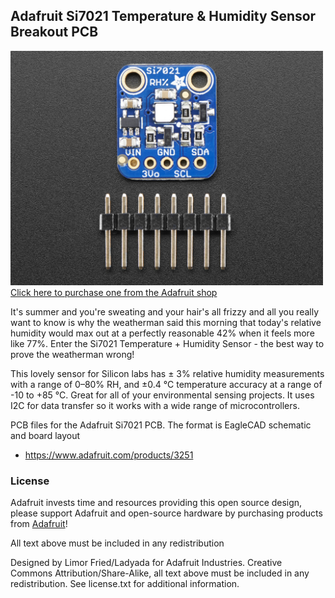 ## Adafruit Si7021 Temperature & Humidity Sensor Breakout PCB
<a href="http://www.adafruit.com/products/3251"><img src="assets/image.jpg?raw=true" width="500px"><br/>
Click here to purchase one from the Adafruit shop</a>

It's summer and you're sweating and your hair's all frizzy and all you really want to know is why the weatherman said this morning that today's relative humidity would max out at a perfectly reasonable 42% when it feels more like 77%. Enter the Si7021 Temperature + Humidity Sensor - the best way to prove the weatherman wrong!

This lovely sensor for Silicon labs has ± 3% relative humidity measurements with a range of 0–80% RH, and ±0.4 °C temperature accuracy at a range of -10 to +85 °C. Great for all of your environmental sensing projects. It uses I2C for data transfer so it works with a wide range of microcontrollers.

PCB files for the Adafruit Si7021 PCB. The format is EagleCAD schematic and board layout
- https://www.adafruit.com/products/3251

### License

Adafruit invests time and resources providing this open source design, please support Adafruit and open-source hardware by purchasing products from [Adafruit](https://www.adafruit.com)!

All text above must be included in any redistribution

Designed by Limor Fried/Ladyada for Adafruit Industries.
Creative Commons Attribution/Share-Alike, all text above must be included in any redistribution. 
See license.txt for additional information.
